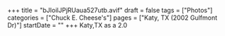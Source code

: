 +++
title = "bJIoilJPjRUaua527utb.avif"
draft = false
tags = ["Photos"]
categories = ["Chuck E. Cheese's"]
pages = ["Katy, TX (2002 Gulfmont Dr)"]
startDate = ""
+++
Katy,TX as a 2.0
